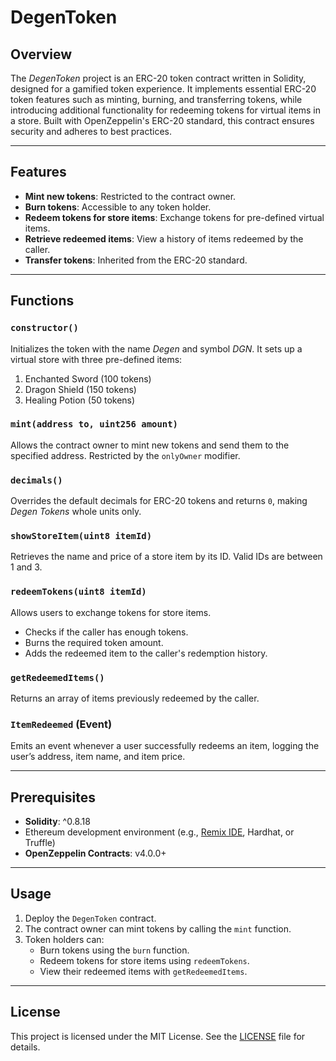 # DegenToken

## Overview  
The *DegenToken* project is an ERC-20 token contract written in Solidity, designed for a gamified token experience. It implements essential ERC-20 token features such as minting, burning, and transferring tokens, while introducing additional functionality for redeeming tokens for virtual items in a store. Built with OpenZeppelin's ERC-20 standard, this contract ensures security and adheres to best practices.

---

## Features  
- **Mint new tokens**: Restricted to the contract owner.  
- **Burn tokens**: Accessible to any token holder.  
- **Redeem tokens for store items**: Exchange tokens for pre-defined virtual items.  
- **Retrieve redeemed items**: View a history of items redeemed by the caller.  
- **Transfer tokens**: Inherited from the ERC-20 standard.  

---

## Functions  

### `constructor()`  
Initializes the token with the name *Degen* and symbol *DGN*. It sets up a virtual store with three pre-defined items:  
1. Enchanted Sword (100 tokens)  
2. Dragon Shield (150 tokens)  
3. Healing Potion (50 tokens)  

### `mint(address to, uint256 amount)`  
Allows the contract owner to mint new tokens and send them to the specified address. Restricted by the `onlyOwner` modifier.  

### `decimals()`  
Overrides the default decimals for ERC-20 tokens and returns `0`, making *Degen Tokens* whole units only.  

### `showStoreItem(uint8 itemId)`  
Retrieves the name and price of a store item by its ID. Valid IDs are between 1 and 3.  

### `redeemTokens(uint8 itemId)`  
Allows users to exchange tokens for store items.  
- Checks if the caller has enough tokens.  
- Burns the required token amount.  
- Adds the redeemed item to the caller's redemption history.  

### `getRedeemedItems()`  
Returns an array of items previously redeemed by the caller.  

### `ItemRedeemed` (Event)  
Emits an event whenever a user successfully redeems an item, logging the user’s address, item name, and item price.  

---

## Prerequisites  
- **Solidity**: ^0.8.18  
- Ethereum development environment (e.g., [Remix IDE](https://remix.ethereum.org), Hardhat, or Truffle)
- **OpenZeppelin Contracts**: v4.0.0+  

---

## Usage  
1. Deploy the `DegenToken` contract.  
2. The contract owner can mint tokens by calling the `mint` function.  
3. Token holders can:  
   - Burn tokens using the `burn` function.  
   - Redeem tokens for store items using `redeemTokens`.  
   - View their redeemed items with `getRedeemedItems`.  

---

## License

This project is licensed under the MIT License. See the [LICENSE](https://github.com/CarlSntg/Metacrafters/blob/main/LICENSE) file for details. 
